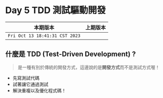 # Day 5 TDD 測試驅動開發

|本期版本|上期版本
|:---:|:---:|
`Fri Oct 13 18:41:31 CST 2023` |

## 什麼是 TDD (Test-Driven Development) ?

> 是一種有別於傳統的開發方式，這邊說的是**開發方式**而不是測試方式喔！

* 先寫測試代碼
* 試著讓它通過測試
* 解決重複以及優化程式碼！